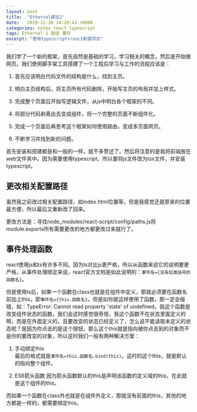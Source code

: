 ```yaml
---
layout: post
title:  "Ethernal建设1"
date:   2019-11-30 14:20:41 +0800
categories: notes react typescript
tags: Ethernal 1 路径 事件
excerpt: "使用typescript+react新建项目"
---
```


我们学了一个新的框架，首先自然是基础的学习，学习相关的概念，然后是开始做网页。我们使用脚手架工具搭建了一个工程后学习与工作的流程应该是：

1. 首先应该明白代码文件的结构是什么，找到主页。

2. 明白主页结构后，将主页所有代码删除，开始写主页的布局并加上样式。

3. 完成整个页面后开始写逻辑文件，从js中明白各个框架的不同。

4. 将部分代码剥离出去变成组件，将一个完整的页面不断组件化。

5. 完成一个页面后再思考这个框架如何使用路由，变成多页面网页。

6. 不断学习并找到新的问题。

首先安装和搭建都是和一般的一样，就不多赘述了。然后将注意的是我将前端放在web文件夹中。因为需要使用typescript，所以要将js文件改为tsx文件，并安装typescript。

## 更改相关配置路径

虽然我之前改过相关配置路径，如index.html位置等，但是我感觉还是原来的位置最方便，所以最后又重新改了回来。

更改方法是：寻找node_modules/react-script/config/paths.js将module.exports所有需要更改的地方都更改过来就行了。

## 事件处理函数

react使用js和ts有许多不同。因为ts对比js更严格，所以从函数来说它的说明要更严格，从事件处理绑定来说，react官方文档是如此说明的：`事件名={没有后面括号的函数名}`。

但是使用ts后，如果一个函数在class也就是在组件中定义，那就必须要在函数名前加上this，即`事件名={this.函数名}`。但是如你就这样使用了函数，那一定会报错，如：TypeError: Cannot read property 'state' of undefined，我这个函数是改变组件状态的函数，我们会这时感觉很奇怪，我这个函数不在状态里面定义的啊，而是在外面定义的，且要改变的状态已经定义了，怎么说不能读取未定义的状态呢？是因为你点击的是这个按钮，那么这个this就是指向被你点击到的对象而不是你的要改变的对象，所以这时我们一般有两种解决方案：

1. 手动绑定this  
最后的格式就是`事件名=this.函数名.bind(this)`。这时的这个this，就是默认的指向整个组件。

2. ES6箭头函数
因为箭头函数默认的this是声明该函数的定义域的this，在此就是这个组件的this。

而如果一个函数在class外也就是在组件外定义，那就没有前面的this，其他的地方都是一样的，都需要绑定this。
